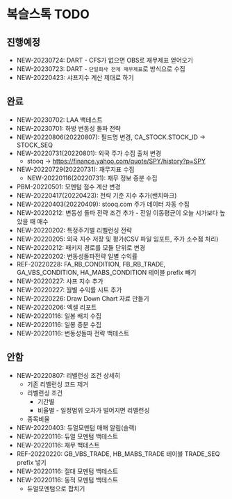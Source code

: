 # 복슬스톡 TODO

## 진행예정
- NEW-20230724: DART - CFS가 없으면 OBS로 재무제표 얻어오기
- NEW-20230723: DART - `단일회사 전체 재무제표`로 방식으로 수집
- NEW-20220423: 샤프지수 계산 제대로 하기

## 완료
- NEW-20230702: LAA 백테스트
- NEW-20230701: 하방 변동성 돌파 전략
- NEW-20220806(20220807): 필드명 변경, CA_STOCK.STOCK_ID -> STOCK_SEQ
- NEW-20220731(20220801): 외국 주가 수집 출처 변경
  - stooq -> https://finance.yahoo.com/quote/SPY/history?p=SPY
- NEW-20220729(20220731): 재무지표 수집
  - NEW-20220116(20220731): 재무 정보 증분 수집
- PBM-20220501: 모멘텀 점수 계산 변경
- NEW-20220417(20220423): 전략 기준 지수 추가(밴치마크)
- NEW-20220403(20220409): stooq.com 주가 데이터 자동 수집
- NEW-20220212: 변동성 돌파 전략 조건 추가 - 전일 이동평균이 오늘 시가보다 높았을 때 매수
- NEW-20220202: 특정주기별 리벨런싱 전략
- NEW-20220205: 외국 지수 저장 및 평가(CSV 파일 임포트, 주가 소수점 처리)
- NEW-20220212: 패키지 경로를 모듈 단위로 변경
- NEW-20220202: 변동성돌파전략 일별 수익률
- REF-20220228: FA_RB_CONDITION, FB_RB_TRADE, GA_VBS_CONDITION, HA_MABS_CONDITION 테이블 prefix 빼기
- NEW-20220227: 샤프 지수 추가
- NEW-20220227: 월별 수익률 시트 추가
- NEW-20220226: Draw Down Chart 자료 만들기
- NEW-20220206: 엑셀 리포트 
- NEW-20220116: 일봉 배치 수집
- NEW-20220116: 일봉 증분 수집
- NEW-20220116: 변동성돌파 전략 백테스트

## 안함
- NEW-20220807: 리벨런싱 조건 상세히
  - 기존 리벨런싱 코드 제거
  - 리벨런싱 조건
    - 기간별
    - 비율별 - 일정범위 오차가 벌어지면 리벨런싱
  - 종목비율
- NEW-20220403: 듀얼모멘텀 매매 알림(슬랙)
- NEW-20220116: 듀얼 모멘텀 백테스트
- NEW-20220116: 재무 백테스트
- REF-20220220: GB_VBS_TRADE, HB_MABS_TRADE 테이블 TRADE_SEQ prefix 넣기  
- NEW-20220116: 절대 모멘텀 백테스트
- NEW-20220116: 동적 모멘텀 백테스트
  - 듀얼모멘텀으로 합치기

